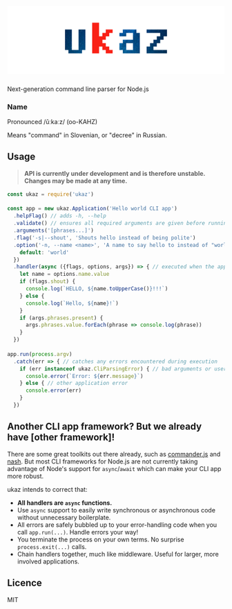 # [![ukaz](ukaz-github-header.png)](https://github.com/vsimonian/ukaz)

Next-generation command line parser for Node.js

### Name

Pronounced /ǔːkaːz/ (oo-KAHZ)

Means "command" in Slovenian, or "decree" in Russian.

## Usage

> **API is currently under development and is therefore unstable.
> Changes may be made at any time.**

```javascript
const ukaz = require('ukaz')

const app = new ukaz.Application('Hello world CLI app')
  .helpFlag() // adds -h, --help
  .validate() // ensures all required arguments are given before running handler
  .arguments('[phrases...]')
  .flag('-s|--shout', 'Shouts hello instead of being polite')
  .option('-n, --name <name>', 'A name to say hello to instead of "world"', {
    default: 'world'
  })
  .handler(async ({flags, options, args}) => { // executed when the app runs
    let name = options.name.value
    if (flags.shout) {
      console.log(`HELLO, ${name.toUpperCase()}!!!`)
    } else {
      console.log(`Hello, ${name}!`)
    }
    if (args.phrases.present) {
      args.phrases.value.forEach(phrase => console.log(phrase))
    }
  })

app.run(process.argv)
  .catch(err => { // catches any errors encountered during execution
    if (err instanceof ukaz.CliParsingError) { // bad arguments or user input
      console.error(`Error: ${err.message}`)
    } else { // other application error
      console.error(err)
    }
  })
```

## Another CLI app framework? But we already have [other framework]!

There are some great toolkits out there already, such as [commander.js](https://github.com/tj/commander.js) and [nash](https://github.com/scottcorgan/nash). But most CLI frameworks for Node.js are not currently taking advantage of Node's support for `async`/`await` which can make your CLI app more robust.

ukaz intends to correct that:

- **All handlers are `async` functions.**
- Use `async` support to easily write synchronous or asynchronous code without unnecessary boilerplate.
- All errors are safely bubbled up to your error-handling code when you call `app.run(...)`. Handle errors your way!
- You terminate the process on your own terms. No surprise `process.exit(...)` calls.
- Chain handlers together, much like middleware. Useful for larger, more involved applications.

## Licence

MIT
